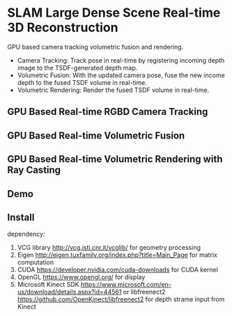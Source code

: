 # SLAM Large Dense Scene Real-time 3D Reconstruction
GPU based camera tracking volumetric fusion and rendering.
* Camera Tracking: Track pose in real-time by registering incoming depth image to the TSDF-generated depth map. 
* Volumetric Fusion: With the updated camera pose, fuse the new income depth to the fused TSDF volume in real-time. 
* Volumetric Rendering: Render the fused TSDF volume in real-time.

## GPU Based Real-time RGBD Camera Tracking

## GPU Based Real-time Volumetric Fusion

## GPU Based Real-time Volumetric Rendering with Ray Casting

## Demo

## Install
dependency: 
1. VCG library http://vcg.isti.cnr.it/vcglib/ for geometry processing
2. Eigen http://eigen.tuxfamily.org/index.php?title=Main_Page for matrix computation
3. CUDA https://developer.nvidia.com/cuda-downloads for CUDA kernel
4. OpenGL https://www.opengl.org/ for display
5. Microsoft Kinect SDK https://www.microsoft.com/en-us/download/details.aspx?id=44561 
   or libfreenect2 https://github.com/OpenKinect/libfreenect2 for depth strame input from Kinect



